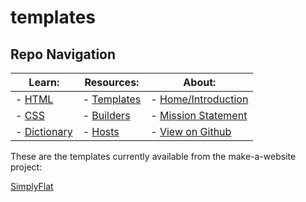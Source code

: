 # templates

## Repo Navigation

| Learn:                          | Resources:                         | About:
| ------------------------------- | ---------------------------------- | ---------------------------------------------
| - [HTML](../guides/html.md)        | - [Templates](readme.md) | - [Home/Introduction](../)
| - [CSS](../guides/css.md)          | - [Builders](../guides/builders.md)   | - [Mission Statement](../mission-statement.md)
| - [Dictionary](../guides/vocab.md) | - [Hosts](../guides/hosts.md)         | - [View on Github](https://github.com/skylestia/make-a-website)

These are the templates currently available from the make-a-website project:

[SimplyFlat](simplyflat)
